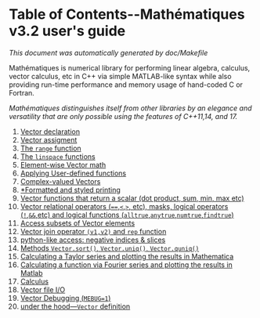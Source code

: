 # Table of Contents--Mathématiques v3.2 user's guide
_This document was automatically generated by doc/Makefile_

Mathématiques is numerical library for performing linear algebra, calculus, vector calculus, etc in C++ via simple MATLAB-like syntax while also providing run-time performance and memory usage of hand-coded C or Fortran.

_Mathématiques distinguishes itself from other libraries by an elegance and versatility that are only possible using the features of C++11,14, and 17._



1. [Vector declaration](vdeclaration.md)
1. [Vector assigment](vassignment.md)
1. [The `range` function](range.md)
1. [The `linspace` functions](linspace.md)
1. [Element-wise Vector math](velmath.md)
1. [Applying User-defined functions](vapply.md)
1. [Complex-valued Vectors](vcomplex.md)
1. [\*Formatted and styled printing](vprint.md)
1. [Vector functions that return a scalar (dot product, sum, min, max etc)](vscalarout.md)
1. [Vector relational operators (`==`,`<`,`>`, etc), masks, logical operators (`!`,`&&`,etc) and logical functions (`alltrue`,`anytrue`,`numtrue`,`findtrue`)](vrelational.md)
1. [Access subsets of Vector elements](vsubsets.md)
1. [Vector join operator `(v1,v2)` and `rep` function](vconcatrep.md)
1. [python-like access: negative indices & slices](vslices.md)
1. [Methods `Vector.sort()`, `Vector.uniq()`, `Vector.quniq()`  ](vsort.md)
1. [Calculating a Taylor series and plotting the results in Mathematica](taylor.md)
1. [Calculating a function via Fourier series and plotting the results in Matlab](fourier.md)
1. [Calculus](calculus.md)
1. [Vector file I/O](vfile.md)
1. [Vector Debugging (`MEBUG=1`)](vdebug.md)
1. [under the hood—`Vector` definition](vdefinition.md)
